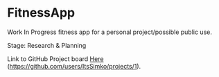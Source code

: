 # FitnessApp
Work In Progress fitness app for a personal project/possible public use.

Stage: Research & Planning

Link to GitHub Project board [Here](https://github.com/users/ItsSimko/projects/1) (https://github.com/users/ItsSimko/projects/1).
